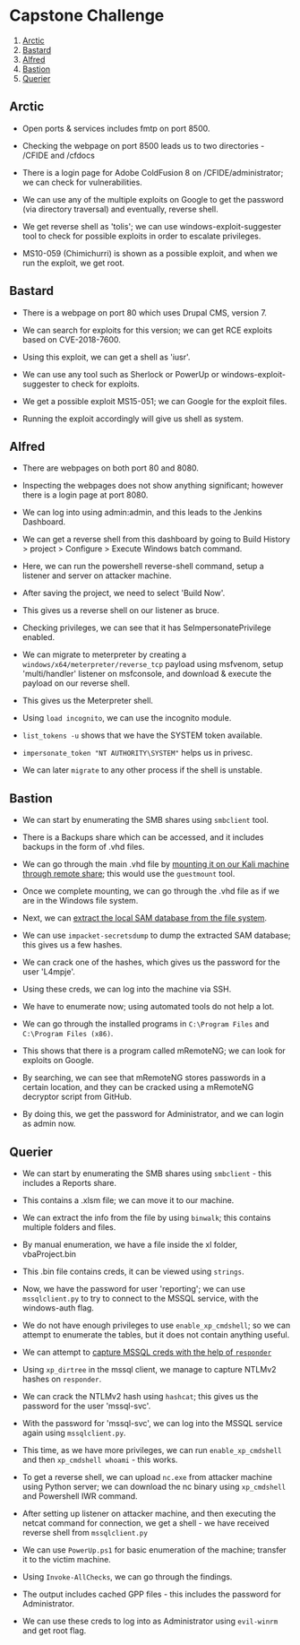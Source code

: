 # Capstone Challenge

1. [Arctic](#arctic)
2. [Bastard](#bastard)
3. [Alfred](#alfred)
4. [Bastion](#bastion)
5. [Querier](#querier)

## Arctic

* Open ports & services includes fmtp on port 8500.

* Checking the webpage on port 8500 leads us to two directories - /CFIDE and /cfdocs

* There is a login page for Adobe ColdFusion 8 on /CFIDE/administrator; we can check for vulnerabilities.

* We can use any of the multiple exploits on Google to get the password (via directory traversal) and eventually, reverse shell.

* We get reverse shell as 'tolis'; we can use windows-exploit-suggester tool to check for possible exploits in order to escalate privileges.

* MS10-059 (Chimichurri) is shown as a possible exploit, and when we run the exploit, we get root.

## Bastard

* There is a webpage on port 80 which uses Drupal CMS, version 7.

* We can search for exploits for this version; we can get RCE exploits based on CVE-2018-7600.

* Using this exploit, we can get a shell as 'iusr'.

* We can use any tool such as Sherlock or PowerUp or windows-exploit-suggester to check for exploits.

* We get a possible exploit MS15-051; we can Google for the exploit files.

* Running the exploit accordingly will give us shell as system.

## Alfred

* There are webpages on both port 80 and 8080.

* Inspecting the webpages does not show anything significant; however there is a login page at port 8080.

* We can log into using admin:admin, and this leads to the Jenkins Dashboard.

* We can get a reverse shell from this dashboard by going to Build History > project > Configure > Execute Windows batch command.

* Here, we can run the powershell reverse-shell command, setup a listener and server on attacker machine.

* After saving the project, we need to select 'Build Now'.

* This gives us a reverse shell on our listener as bruce.

* Checking privileges, we can see that it has SeImpersonatePrivilege enabled.

* We can migrate to meterpreter by creating a ```windows/x64/meterpreter/reverse_tcp``` payload using msfvenom, setup 'multi/handler' listener on msfconsole, and download & execute the payload on our reverse shell.

* This gives us the Meterpreter shell.

* Using ```load incognito```, we can use the incognito module.

* ```list_tokens -u``` shows that we have the SYSTEM token available.

* ```impersonate_token "NT AUTHORITY\SYSTEM"``` helps us in privesc.

* We can later ```migrate``` to any other process if the shell is unstable.

## Bastion

* We can start by enumerating the SMB shares using ```smbclient``` tool.

* There is a Backups share which can be accessed, and it includes backups in the form of .vhd files.

* We can go through the main .vhd file by [mounting it on our Kali machine through remote share](https://medium.com/@klockw3rk/mounting-vhd-file-on-kali-linux-through-remote-share-f2f9542c1f25); this would use the ```guestmount``` tool.

* Once we complete mounting, we can go through the .vhd file as if we are in the Windows file system.

* Next, we can [extract the local SAM database from the file system](https://infinitelogins.com/2020/12/11/how-to-mount-extract-password-hashes-vhd-files/).

* We can use ```impacket-secretsdump``` to dump the extracted SAM database; this gives us a few hashes.

* We can crack one of the hashes, which gives us the password for the user 'L4mpje'.

* Using these creds, we can log into the machine via SSH.

* We have to enumerate now; using automated tools do not help a lot.

* We can go through the installed programs in ```C:\Program Files``` and ```C:\Program Files (x86)```.

* This shows that there is a program called mRemoteNG; we can look for exploits on Google.

* By searching, we can see that mRemoteNG stores passwords in a certain location, and they can be cracked using a mRemoteNG decryptor script from GitHub.

* By doing this, we get the password for Administrator, and we can login as admin now.

## Querier

* We can start by enumerating the SMB shares using ```smbclient``` - this includes a Reports share.

* This contains a .xlsm file; we can move it to our machine.

* We can extract the info from the file by using ```binwalk```; this contains multiple folders and files.

* By manual enumeration, we have a file inside the xl folder, vbaProject.bin

* This .bin file contains creds, it can be viewed using ```strings```.

* Now, we have the password for user 'reporting'; we can use ```mssqlclient.py``` to try to connect to the MSSQL service, with the windows-auth flag.

* We do not have enough privileges to use ```enable_xp_cmdshell```; so we can attempt to enumerate the tables, but it does not contain anything useful.

* We can attempt to [capture MSSQL creds with the help of ```responder```](https://medium.com/@markmotig/how-to-capture-mssql-credentials-with-xp-dirtree-smbserver-py-5c29d852f478)

* Using ```xp_dirtree``` in the mssql client, we manage to capture NTLMv2 hashes on ```responder```.

* We can crack the NTLMv2 hash using ```hashcat```; this gives us the password for the user 'mssql-svc'.

* With the password for 'mssql-svc', we can log into the MSSQL service again using ```mssqlclient.py```.

* This time, as we have more privileges, we can run ```enable_xp_cmdshell``` and then ```xp_cmdshell whoami``` - this works.

* To get a reverse shell, we can upload ```nc.exe``` from attacker machine using Python server; we can download the nc binary using ```xp_cmdshell``` and Powershell IWR command.

* After setting up listener on attacker machine, and then executing the netcat command for connection, we get a shell - we have received reverse shell from ```mssqlclient.py```

* We can use ```PowerUp.ps1``` for basic enumeration of the machine; transfer it to the victim machine.

* Using ```Invoke-AllChecks```, we can go through the findings.

* The output includes cached GPP files - this includes the password for Administrator.

* We can use these creds to log into as Administrator using ```evil-winrm``` and get root flag.
